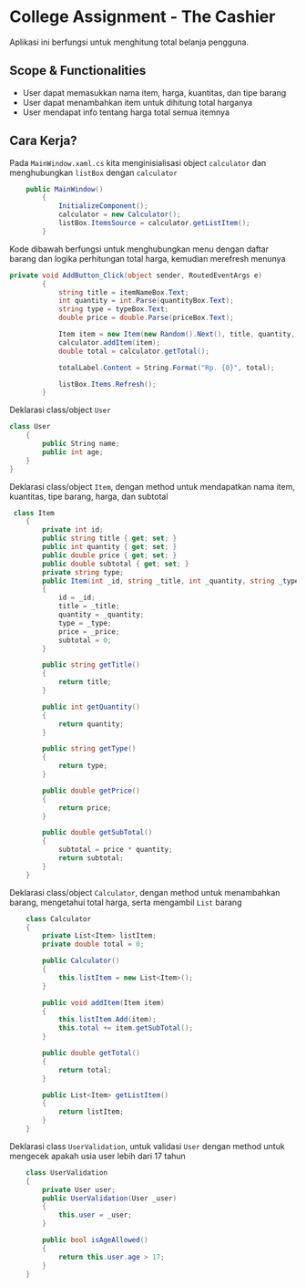 # College Assignment - The Cashier
Aplikasi ini berfungsi untuk menghitung total belanja pengguna.

## Scope & Functionalities
- User dapat memasukkan nama item, harga, kuantitas, dan tipe barang
- User dapat menambahkan item untuk dihitung total harganya
- User mendapat info tentang harga total semua itemnya

## Cara Kerja?

Pada `MainWindow.xaml.cs` kita menginisialisasi object `calculator` dan menghubungkan `listBox` dengan `calculator`

```csharp
    public MainWindow()
        {
            InitializeComponent();
            calculator = new Calculator();
            listBox.ItemsSource = calculator.getListItem();
        }
```


Kode dibawah berfungsi untuk menghubungkan menu dengan daftar barang dan logika perhitungan total harga, kemudian merefresh menunya
```csharp
private void AddButton_Click(object sender, RoutedEventArgs e)
        {
            string title = itemNameBox.Text;
            int quantity = int.Parse(quantityBox.Text);
            string type = typeBox.Text;
            double price = double.Parse(priceBox.Text);

            Item item = new Item(new Random().Next(), title, quantity, type, price);
            calculator.addItem(item);
            double total = calculator.getTotal();

            totalLabel.Content = String.Format("Rp. {0}", total);

            listBox.Items.Refresh();
        }
```
Deklarasi class/object `User`
```csharp
class User
    {
        public String name;
        public int age;
    }  
}
```
Deklarasi class/object `Item`, dengan method untuk mendapatkan nama item, kuantitas, tipe barang, harga, dan subtotal
```csharp
 class Item
    {
        private int id;
        public string title { get; set; }
        public int quantity { get; set; }
        public double price { get; set; }
        public double subtotal { get; set; }
        private string type;
        public Item(int _id, string _title, int _quantity, string _type, double _price)
        {
            id = _id;
            title = _title;
            quantity = _quantity;
            type = _type;
            price = _price;
            subtotal = 0;
        }

        public string getTitle()
        {
            return title;
        }

        public int getQuantity()
        {
            return quantity;
        }

        public string getType()
        {
            return type;
        }

        public double getPrice()
        {
            return price;
        }

        public double getSubTotal()
        {
            subtotal = price * quantity;
            return subtotal;
        }
    }
```
Deklarasi class/object `Calculator`, dengan method untuk menambahkan barang, mengetahui total harga, serta mengambil `List` barang
```csharp
    class Calculator
    {
        private List<Item> listItem;
        private double total = 0;

        public Calculator()
        {
            this.listItem = new List<Item>();
        }

        public void addItem(Item item)
        {
            this.listItem.Add(item);
            this.total += item.getSubTotal();
        }

        public double getTotal()
        {
            return total;
        }

        public List<Item> getListItem()
        {
            return listItem;
        }
    }
```

Deklarasi class `UserValidation`, untuk validasi `User` dengan method untuk mengecek apakah usia user lebih dari 17 tahun
```csharp
    class UserValidation
    {
        private User user;
        public UserValidation(User _user)
        {
            this.user = _user;
        }

        public bool isAgeAllowed()
        {
            return this.user.age > 17;
        }
    }
```
